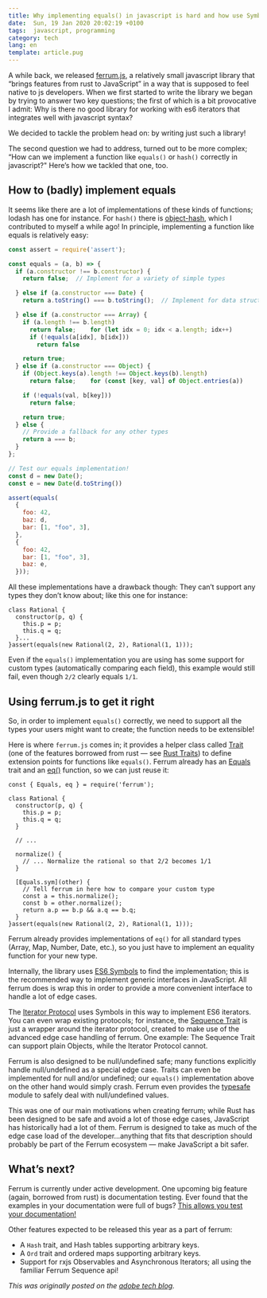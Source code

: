 ```yaml
---
title: Why implementing equals() in javascript is hard and how use Symbols to do it correctly!
date:  Sun, 19 Jan 2020 20:02:19 +0100
tags:  javascript, programming
category: tech
lang: en
template: article.pug
---
```


A while back, we released [ferrum.js](https://github.com/adobe/ferrum),
a relatively small javascript library that “brings features from rust to
JavaScript” in a way that is supposed to feel native to js developers.
When we first started to write the library we began by trying to answer
two key questions; the first of which is a bit provocative I admit: Why
is there no good library for working with es6 iterators that integrates
well with javascript syntax?

We decided to tackle the problem head on: by writing just such a
library!

The second question we had to address, turned out to be more complex;
“How can we implement a function like `equals()` or `hash()` correctly
in javascript?" Here’s how we tackled that one, too.

## How to (badly) implement equals

It seems like there are a lot of implementations of these kinds of
functions; lodash has one for instance. For `hash()` there is
[object-hash](https://github.com/puleos/object-hash), which I
contributed to myself a while ago! In principle, implementing a
function like equals is relatively easy:

```js
const assert = require('assert');

const equals = (a, b) => {
  if (a.constructor !== b.constructor) {
    return false;  // Implement for a variety of simple types

  } else if (a.constructor === Date) {
    return a.toString() === b.toString();  // Implement for data structures using recursion

  } else if (a.constructor === Array) {
    if (a.length !== b.length)
      return false;    for (let idx = 0; idx < a.length; idx++)
      if (!equals(a[idx], b[idx]))
        return false

    return true;
  } else if (a.constructor === Object) {
    if (Object.keys(a).length !== Object.keys(b).length)
      return false;    for (const [key, val] of Object.entries(a))

    if (!equals(val, b[key]))
      return false;

    return true;
  } else {
    // Provide a fallback for any other types
    return a === b;
  }
};

// Test our equals implementation!
const d = new Date();
const e = new Date(d.toString())

assert(equals(
  {
    foo: 42,
    baz: d,
    bar: [1, "foo", 3],
  },
  {
    foo: 42,
    bar: [1, "foo", 3],
    baz: e,
  }));
```

All these implementations have a drawback though: They can’t support any
types they don’t know about; like this one for instance:

```
class Rational {
  constructor(p, q) {
    this.p = p;
    this.q = q;
  }...
}assert(equals(new Rational(2, 2), Rational(1, 1)));
```

Even if the `equals()` implementation you are using has some support for
custom types (automatically comparing each field), this example would
still fail, even though `2/2` clearly equals `1/1`.

## Using ferrum.js to get it right

So, in order to implement `equals()` correctly, we need to support all
the types your users might want to create; the function needs to be
extensible!

Here is where `ferrum.js` comes in; it provides a helper class called
[Trait](https://www.ferrumjs.org/module-trait-Trait.html) (one of the
features borrowed from rust — see [Rust
Traits](https://doc.rust-lang.org/1.8.0/book/traits.html)) to define
extension points for functions like `equals()`. Ferrum already has an
[Equals](https://www.ferrumjs.org/module-stdtraits-Equals.html) trait
and an [eq()](https://www.ferrumjs.org/module-stdtraits.html#~eq)
function, so we can just reuse it:

``` ie if ig ih ii ij ik ct
const { Equals, eq } = require('ferrum');

class Rational {
  constructor(p, q) {
    this.p = p;
    this.q = q;
  }

  // ...

  normalize() {
    // ... Normalize the rational so that 2/2 becomes 1/1
  }

  [Equals.sym](other) {
    // Tell ferrum in here how to compare your custom type
    const a = this.normalize();
    const b = other.normalize();
    return a.p == b.p && a.q == b.q;
  }
}assert(equals(new Rational(2, 2), Rational(1, 1)));
```

Ferrum already provides implementations of `eq()` for all standard types
(Array, Map, Number, Date, etc.), so you just have to implement an
equality function for your new type.

Internally, the library uses [ES6 Symbols](https://developer.mozilla.org/en-US/docs/Web/JavaScript/Reference/Global_Objects/Symbol)
to find the implementation; this is the recommended way to implement
generic interfaces in JavaScript. All ferrum does is wrap this in order
to provide a more convenient interface to handle a lot of edge cases.

The [Iterator Protocol](https://developer.mozilla.org/en-US/docs/Web/JavaScript/Reference/Iteration_protocols)
uses Symbols in this way to implement ES6 iterators. You can even wrap
existing protocols; for instance, the [Sequence Trait](https://www.ferrumjs.org/module-sequence-Sequence.html) is just a
wrapper around the iterator protocol, created to make use of the
advanced edge case handling of ferrum. One example: The Sequence Trait
can support plain Objects, while the Iterator Protocol cannot.

Ferrum is also designed to be null/undefined safe; many functions
explicitly handle null/undefined as a special edge case. Traits can even
be implemented for null and/or undefined; our `equals()` implementation
above on the other hand would simply crash. Ferrum even provides the
[typesafe](https://www.ferrumjs.org/module-typesafe.html) module to
safely deal with null/undefined values.

This was one of our main motivations when creating ferrum; while Rust
has been designed to be safe and avoid a lot of those edge cases,
JavaScript has historically had a lot of them. Ferrum is designed to
take as much of the edge case load of the developer…anything that fits
that description should probably be part of the Ferrum ecosystem — make
JavaScript a bit safer.

## What’s next?

Ferrum is currently under active development. One upcoming big feature
(again, borrowed from rust) is documentation testing. Ever found that
the examples in your documentation were full of bugs? [This allows you
test your documentation!](https://github.com/adobe/ferrum.doctest/)

Other features expected to be released this year as a part of ferrum:

  - A `Hash` trait, and Hash tables supporting arbitrary keys.
  - A `Ord` trait and ordered maps supporting arbitrary keys.
  - Support for rxjs Observables and Asynchronous
    Iterators; all using the familiar Ferrum Sequence api!

*This was originally posted on the [adobe tech blog](https://medium.com/adobetech/ferrum-traits-a32309a613e7).*
